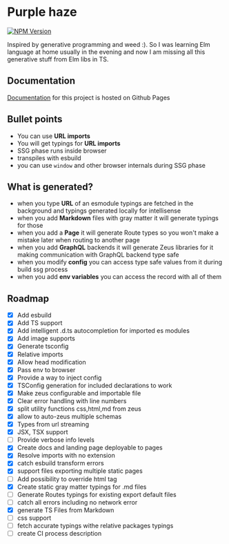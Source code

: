 # Purple haze

[![NPM Version](https://img.shields.io/npm/v/purplehaze.svg?style=flat)]()

Inspired by generative programming and weed :). So I was learning Elm language at home usually in the evening and now I am missing all this generative stuff from Elm libs in TS.

## Documentation

[Documentation](https://aexol-studio.github.io/purplehaze/) for this project is hosted on Github Pages

## Bullet points

- You can use **URL imports**
- You will get typings for **URL imports**
- SSG phase runs inside browser
- transpiles with esbuild
- you can use `window` and other browser internals during SSG phase

## What is generated?

- when you type **URL** of an esmodule typings are fetched in the background and typings generated locally for intellisense
- when you add **Markdown** files with gray matter it will generate typings for those
- when you add a **Page** it will generate Route types so you won't make a mistake later when routing to another page
- when you add **GraphQL** backends it will generate Zeus libraries for it making communication with GraphQL backend type safe
- when you modify **config** you can access type safe values from it during build ssg process
- when you add **env variables** you can access the record with all of them

## Roadmap

- [x] Add esbuild
- [x] Add TS support
- [x] Add intelligent .d.ts autocompletion for imported es modules
- [x] Add image supports
- [x] Generate tsconfig
- [x] Relative imports
- [x] Allow head modification
- [x] Pass env to browser
- [x] Provide a way to inject config
- [x] TSConfig generation for included declarations to work
- [x] Make zeus configurable and importable file
- [x] Clear error handling with line numbers
- [x] split utility functions css,html,md from zeus
- [x] allow to auto-zeus multiple schemas
- [x] Types from url streaming
- [x] JSX, TSX support
- [ ] Provide verbose info levels
- [x] Create docs and landing page deployable to pages
- [x] Resolve imports with no extension
- [x] catch esbuild transform errors
- [x] support files exporting multiple static pages
- [ ] Add possibility to override html tag
- [x] Create static gray matter typings for .md files
- [ ] Generate Routes typings for existing export default files
- [ ] catch all errors including no network error
- [x] generate TS Files from Markdown
- [ ] css support
- [ ] fetch accurate typings withe relative packages typings
- [ ] create CI process description
